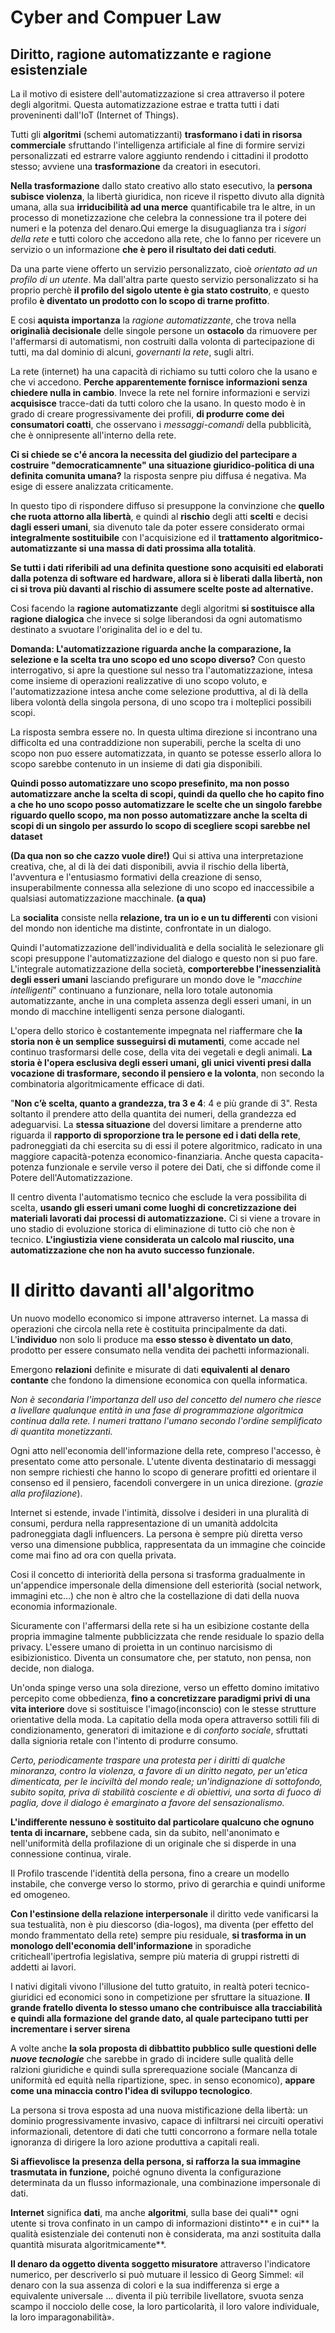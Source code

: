 # Cyber and Compuer Law

## Diritto, ragione automatizzante e ragione esistenziale

La il motivo di esistere dell'automatizzazione si crea attraverso il potere degli algoritmi. Questa automatizzazione estrae e tratta tutti i dati proveninenti dall'IoT (Internet of Things).

Tutti gli **algoritmi** (schemi automatizzanti) **trasformano i dati in risorsa commerciale** sfruttando l'intelligenza artificiale al fine di formire servizi personalizzati ed estrarre valore aggiunto rendendo i cittadini il prodotto stesso; avviene una **trasformazione** da creatori in esecutori.

**Nella trasformazione** dallo stato creativo allo stato esecutivo, la **persona subisce violenza**, la libertà giuridica, non riceve il rispetto divuto alla dignità umana, alla sua **irriducibilità ad una merce** quantificabile tra le altre, in un processo di monetizzazione che celebra la connessione tra il potere dei numeri e la potenza del denaro.Qui emerge la disuguaglianza tra i *sigori della rete* e tutti coloro che accedono alla rete, che lo fanno per ricevere un servizio o un informazione **che è pero il risultato dei dati ceduti**.

Da una parte viene offerto un servizio personalizzato, cioè *orientato ad un profilo di un utente*. Ma dall'altra parte questo servizio personalizzato si ha proprio perchè **il profilo del sigolo utente è gia stato costruito**, e questo profilo **è diventato un prodotto con lo scopo di trarne profitto**.

E cosi **aquista importanza** la *ragione automatizzante*, che trova nella **originalià decisionale** delle singole persone un **ostacolo** da rimuovere per l'affermarsi di automatismi, non costruiti dalla volonta di partecipazione di tutti, ma dal dominio di alcuni, *governanti la rete*, sugli altri.

La rete (internet) ha una capacità di richiamo su tutti coloro che la usano e che vi accedono. **Perche apparentemente fornisce informazioni senza chiedere nulla in cambio**. Invece la rete nel fornire informazioni e servizi **acquisisce** tracce-dati da tutti coloro che la usano. In questo modo è in grado di creare progressivamente dei profili, **di produrre come dei consumatori coatti**, che osservano i *messaggi-comandi* della pubblicità, che è onnipresente all'interno della rete.

**Ci si chiede se c'é ancora la necessita del giudizio del partecipare a costruire "democraticamnente" una situazione giuridico-politica di una definita comunita umana?** la risposta senpre piu diffusa é negativa. Ma esige di essere analizzata criticamente.

In questo tipo di rispondere diffuso si presuppone la convinzione che **quello che ruota attorno alla libertà**, e quindi al **rischio** degli atti **scelti** e decisi **dagli esseri umani**, sia divenuto tale da poter essere considerato ormai **integralmente sostituibile** con l'acquisizione ed il **trattamento algoritmico-automatizzante si una massa di dati prossima alla totalità**. 

**Se tutti i dati riferibili ad una definita questione sono acquisiti ed elaborati dalla  potenza  di  software  ed  hardware, allora si è liberati dalla libertà, non ci si trova più davanti al rischio di assumere scelte poste ad alternative.**

Cosi facendo la **ragione automatizzante** degli algoritmi **si sostituisce alla ragione dialogica** che invece si solge liberandosi da ogni automatismo destinato a svuotare l'originalita del io e del tu.

**Domanda: L'automatizzazione  riguarda  anche la   comparazione,   la selezione  e la scelta tra  uno scopo ed uno scopo  diverso?** Con questo interrogativo, si apre la questione sul nesso tra l'automatizzazione, intesa come insieme di operazioni realizzative di uno scopo voluto, e l'automatizzazione intesa anche  come selezione  produttiva,  al  di  là della libera volontà della singola persona, di uno scopo tra i molteplici possibili scopi.

La risposta sembra essere no. In questa ultima direzione si incontrano una difficolta ed una contraddizione non superabili, perche la scelta di uno scopo non puo essere automatizzata, in quanto se potesse esserlo allora lo scopo sarebbe contenuto in un insieme di dati gia disponibili.

**Quindi posso automatizzare uno scopo presefinito, ma non posso automatizzare anche la scelta di scopi, quindi da quello che ho capito fino a che ho uno scopo posso automatizzare le scelte che un singolo farebbe riguardo quello scopo, ma non posso automatizzare anche la scelta di scopi di un singolo per assurdo lo scopo di scegliere scopi sarebbe nel dataset**

**(Da qua non so che cazzo vuole dire!)**
Qui si attiva una interpretazione creativa, che, al di là dei dati disponibili, avvia il rischio della libertà, l'avventura e l'entusiasmo formativi della creazione di senso,  insuperabilmente  connessa  alla  selezione  di  uno  scopo  ed inaccessibile a qualsiasi automatizzazione macchinale.
**(a qua)**

La **socialita** consiste nella **relazione, tra un io e un tu differenti** con visioni del mondo non identiche ma distinte, confrontate in un dialogo. 

Quindi l'automatizzazione dell'individualità e della socialità le selezionare gli scopi presuppone l'automatizzazione del dialogo e questo non si puo fare. L'integrale  automatizzazione  della  società, **comporterebbe l'inessenzialità  degli  esseri  umani** lasciando  prefigurare  un  mondo dove  le  "*macchine  intelligenti*"  continuano  a  funzionare,  nella  loro totale autonomia automatizzante, anche in una completa assenza degli esseri  umani,  in  un mondo  di  macchine  intelligenti  senza  persone dialoganti.

L'opera  dello  storico  è  costantemente  impegnata  nel riaffermare che **la storia non è un semplice susseguirsi di mutamenti**, come accade  nel  continuo  trasformarsi  delle cose,  della  vita  dei  vegetali  e degli animali. **La storia è l'opera esclusiva degli esseri umani, gli unici viventi  presi  dalla  vocazione  di  trasformare,  secondo  il  pensiero  e  la volonta**, non secondo la combinatoria algoritmicamente efficace di dati.

"**Non c’è scelta, quanto a grandezza, tra 3 e 4**: 4 e più grande  di  3". Resta soltanto il prendere atto della quantita dei numeri, della grandezza ed adeguarvisi. La **stessa situazione** del doversi limitare a prenderne atto riguarda il **rapporto di sproporzione tra le persone ed i dati della rete**, padroneggiati da chi esercita su di essi il potere algoritmico, radicato  in  una  maggiore capacità-potenza economico-finanziaria. Anche questa capacita-potenza funzionale e servile verso il potere dei Dati, che si diffonde come il Potere dell'Automatizzazione.

Il centro diventa l'automatismo tecnico che esclude la vera possibilita di scelta, **usando gli esseri umani come luoghi di concretizzazione dei materiali lavorati dai processi di automatizzazione.** Ci si viene a trovare in uno stadio di evoluzione storica di eliminazione di tutto ciò che non è tecnico. **L'ingiustizia  viene  considerata  un  calcolo  mal  riuscito, una automatizzazione che non ha avuto successo funzionale.**


# Il diritto davanti all'algoritmo

Un nuovo modello economico si impone attraverso internet. La massa di operazioni che circola nella rete è costituita principalmente da dati. L'**individuo** non solo li produce ma **esso stesso è diventato un dato**, prodotto per essere consumato nella vendita dei pachetti informazionali.

Emergono **relazioni** definite e misurate di dati **equivalenti al denaro contante** che fondono la dimensione economica con quella informatica. 

*Non è secondaria l'importanza dell uso del concetto del numero che riesce a livellare qualunque entità in una fase di programmazione algoritmica continua dalla rete. I numeri trattano l'umano secondo l'ordine semplificato di quantita monetizzanti.*

Ogni atto nell'economia dell'informazione della rete, compreso l'accesso, è presentato come atto personale. L'utente diventa destinatario di messaggi non sempre richiesti che hanno lo scopo di generare profitti ed orientare il consenso ed il pensiero, facendoli convergere in un unica direzione. (*grazie alla profilazione*).

Internet si estende, invade l'intimità, dissolve i desideri in una pluralità di consumi, perdura nella rappresentazione di un umanità addolcita padroneggiata dagli influencers. La persona è sempre più diretta verso verso una dimensione pubblica, rappresentata da un immagine che coincide come mai fino ad ora con quella privata.

Cosi il concetto di interiorità della persona si trasforma gradualmente in un'appendice impersonale della dimensione dell esteriorità (social network, immagini etc...) che non è altro che la costellazione di dati della nuova economia informazionale.

Sicuramente con l'affermarsi della rete  si ha un esibizione costante della propria immagine talmente pubblicizzata che rende residuale lo spazio della privacy. L'essere umano di proietta in un continuo narcisismo di esibizionistico. Diventa un consumatore che, per statuto, non pensa, non decide, non dialoga.

Un'onda spinge verso una sola direzione, verso un effetto domino imitativo percepito come obbedienza, **fino a concretizzare paradigmi privi di una vita interiore** dove si sostituisce l'imago(inconscio) con le  stesse strutture orientative della moda. La capitatio della moda opera attraverso sottili fili di condizionamento, generatori di imitazione e di *conforto sociale*, sfruttati dalla signioria retale con l'intento di produrre consumo.

*Certo, periodicamente traspare una protesta per i diritti di qualche  minoranza,  contro  la  violenza,  a  favore  di  un  diritto  negato,  per un'etica dimenticata, per le inciviltà del mondo reale; un'indignazione di sottofondo, subito sopita, priva di stabilità cosciente e di obiettivi, una  sorta  di fuoco  di  paglia,  dove  il  dialogo  è  emarginato  a  favore del  sensazionalismo.*

**L'indifferente  nessuno  è  sostituito  dal  particolare qualcuno che ognuno tenta di incarnare,** sebbene cada, sin da subito, nell'anonimato  e  nell'uniformità  della  profilazione  di  un  originale che  si  disperde  in  una  connessione  continua,  virale. 

Il Profilo trascende l'identità della persona, fino a creare un modello instabile, che converge verso lo stormo, privo di gerarchia e quindi uniforme ed omogeneo.



**Con l'estinsione della relazione interpersonale** il diritto vede vanificarsi la sua testualità, non è piu diescorso (dia-logos), ma diventa (per effetto del mondo frammentato della rete) sempre piu residuale, **si trasforma in un monologo dell'economia dell'informazione** in sporadiche criticheall'ipertrofia legislativa, sempre  più  materia  di gruppi ristretti di addetti ai lavori.

I nativi digitali vivono l'illusione del tutto gratuito, in realtà poteri tecnico-giuridici ed economici sono in competizione per sfruttare la situazione. **Il grande fratello diventa lo stesso umano che contribuisce alla tracciabilità e quindi alla formazione del grande dato, al quale partecipano tutti per incrementare i server sirena**

A volte anche **la sola proposta di dibbattito pubblico sulle questioni delle *nuove tecnologie*** che sarebbe in grado di incidere sulle qualità delle ralzioni giuridiche e quindi sulla sprerequazione  sociale (Mancanza di uniformità ed equità nella ripartizione, spec. in senso economico), **appare come una minaccia contro l'idea di sviluppo tecnologico**.

La persona si trova esposta ad una nuova mistificazione  della  libertà:  un  dominio  progressivamente  invasivo,  capace  di  infiltrarsi  nei  circuiti  operativi  informazionali,  detentore  di dati che tutti concorrono a formare nella totale ignoranza di dirigere la  loro  azione  produttiva  a  capitali  reali.

**Si affievolisce la presenza della persona, si rafforza la sua immagine  trasmutata  in  funzione,** poiché  ognuno  diventa  la  configurazione  determinata  da  un  flusso  informazionale,  una  combinazione impersonale di dati. 

**Internet**  significa  **dati**,  ma  anche  **algoritmi**,  sulla  base  dei  quali** ogni utente si trova confinato in un campo di informazioni distinto** e in cui** la qualità esistenziale dei contenuti non è considerata, ma anzi sostituita dalla quantità misurata algoritmicamente**. 

**Il denaro da oggetto diventa soggetto misuratore** attraverso l'indicatore  numerico,  per  descriverlo  si  può  mutuare  il  lessico  di  Georg Simmel:  «il  denaro  con  la  sua  assenza  di  colori  e  la  sua  indifferenza si  erge  a  equivalente  universale  ...  diventa  il  più  terribile  livellatore, svuota  senza  scampo  il  nocciolo  delle  cose,  la  loro  particolarità,   il loro valore individuale, la loro imparagonabilità».